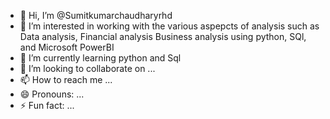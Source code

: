 - 👋 Hi, I’m @Sumitkumarchaudharyrhd
- 👀 I’m interested in working with the various aspepcts of analysis such as Data analysis, Financial analysis Business analysis using python, SQl, and Microsoft PowerBI
- 🌱 I’m currently learning python and Sql
- 💞️ I’m looking to collaborate on ...
- 📫 How to reach me ...
- 😄 Pronouns: ...
- ⚡ Fun fact: ...

<!---
Sumitkumarchaudharyrhd/Sumitkumarchaudharyrhd is a ✨ special ✨ repository because its `README.md` (this file) appears on your GitHub profile.
You can click the Preview link to take a look at your changes.
--->
